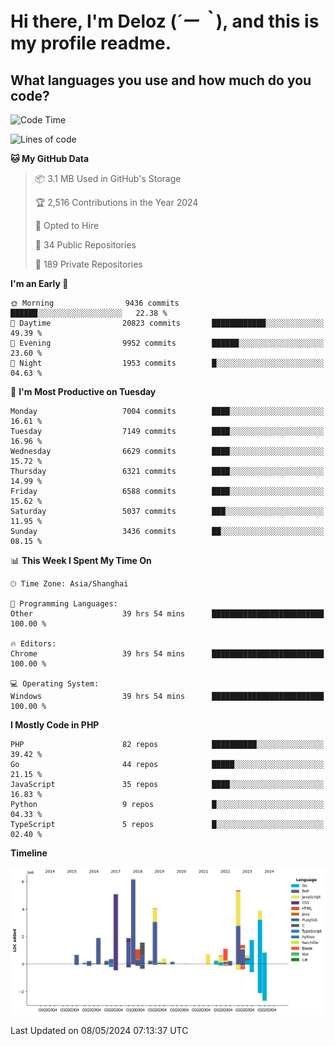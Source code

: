 # **Hi there, I'm Deloz (*´ー｀*), and this is my profile readme.**

## **What languages you use and how much do you code?**

<!--START_SECTION:waka-->
![Code Time](http://img.shields.io/badge/Code%20Time-3%2C935%20hrs%202%20mins-blue)

![Lines of code](https://img.shields.io/badge/From%20Hello%20World%20I%27ve%20Written-41.2%20million%20lines%20of%20code-blue)

**🐱 My GitHub Data** 

> 📦 3.1 MB Used in GitHub's Storage 
 > 
> 🏆 2,516 Contributions in the Year 2024
 > 
> 💼 Opted to Hire
 > 
> 📜 34 Public Repositories 
 > 
> 🔑 189 Private Repositories 
 > 
**I'm an Early 🐤** 

```text
🌞 Morning                9436 commits        ██████░░░░░░░░░░░░░░░░░░░   22.38 % 
🌆 Daytime                20823 commits       ████████████░░░░░░░░░░░░░   49.39 % 
🌃 Evening                9952 commits        ██████░░░░░░░░░░░░░░░░░░░   23.60 % 
🌙 Night                  1953 commits        █░░░░░░░░░░░░░░░░░░░░░░░░   04.63 % 
```
📅 **I'm Most Productive on Tuesday** 

```text
Monday                   7004 commits        ████░░░░░░░░░░░░░░░░░░░░░   16.61 % 
Tuesday                  7149 commits        ████░░░░░░░░░░░░░░░░░░░░░   16.96 % 
Wednesday                6629 commits        ████░░░░░░░░░░░░░░░░░░░░░   15.72 % 
Thursday                 6321 commits        ████░░░░░░░░░░░░░░░░░░░░░   14.99 % 
Friday                   6588 commits        ████░░░░░░░░░░░░░░░░░░░░░   15.62 % 
Saturday                 5037 commits        ███░░░░░░░░░░░░░░░░░░░░░░   11.95 % 
Sunday                   3436 commits        ██░░░░░░░░░░░░░░░░░░░░░░░   08.15 % 
```


📊 **This Week I Spent My Time On** 

```text
🕑︎ Time Zone: Asia/Shanghai

💬 Programming Languages: 
Other                    39 hrs 54 mins      █████████████████████████   100.00 % 

🔥 Editors: 
Chrome                   39 hrs 54 mins      █████████████████████████   100.00 % 

💻 Operating System: 
Windows                  39 hrs 54 mins      █████████████████████████   100.00 % 
```

**I Mostly Code in PHP** 

```text
PHP                      82 repos            ██████████░░░░░░░░░░░░░░░   39.42 % 
Go                       44 repos            █████░░░░░░░░░░░░░░░░░░░░   21.15 % 
JavaScript               35 repos            ████░░░░░░░░░░░░░░░░░░░░░   16.83 % 
Python                   9 repos             █░░░░░░░░░░░░░░░░░░░░░░░░   04.33 % 
TypeScript               5 repos             █░░░░░░░░░░░░░░░░░░░░░░░░   02.40 % 
```



**Timeline**

![Lines of Code chart](https://raw.githubusercontent.com/deloz/deloz/main/assets/bar_graph.png)


 Last Updated on 08/05/2024 07:13:37 UTC
<!--END_SECTION:waka-->
